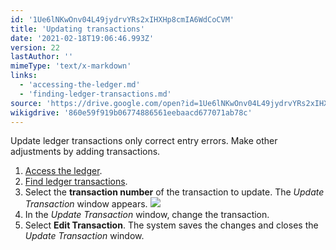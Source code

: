 ```yaml
---
id: '1Ue6lNKwOnv04L49jydrvYRs2xIHXHp8cmIA6WdCoCVM'
title: 'Updating transactions'
date: '2021-02-18T19:06:46.993Z'
version: 22
lastAuthor: ''
mimeType: 'text/x-markdown'
links:
  - 'accessing-the-ledger.md'
  - 'finding-ledger-transactions.md'
source: 'https://drive.google.com/open?id=1Ue6lNKwOnv04L49jydrvYRs2xIHXHp8cmIA6WdCoCVM'
wikigdrive: '860e59f919b06774886561eebaacd677071ab78c'
---
```

Update ledger transactions only correct entry errors. Make other adjustments by adding transactions.

1. [Access the ledger](accessing-the-ledger.md).
2. [Find ledger transactions](finding-ledger-transactions.md).
3. Select the <strong>transaction number</strong> of the transaction to update. The <em>Update Transaction</em> window appears.
    ![](../updating-transactions.assets/511fd8372ac24baea8621cf096ec64c2.png)
4. In the <em>Update Transaction</em> window, change the transaction.
5. Select <strong>Edit Transaction</strong>. The system saves the changes and closes the <em>Update Transaction</em> window.
